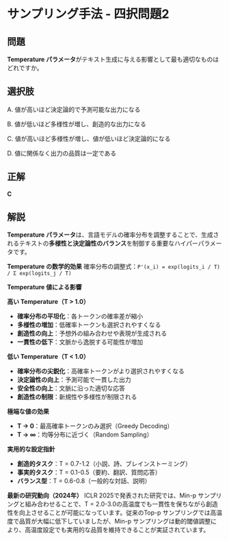 # サンプリング手法 - 四択問題2

## 問題
**Temperature パラメータ**がテキスト生成に与える影響として最も適切なものはどれですか。

## 選択肢
A. 値が高いほど決定論的で予測可能な出力になる

B. 値が低いほど多様性が増し、創造的な出力になる

C. 値が高いほど多様性が増し、値が低いほど決定論的になる

D. 値に関係なく出力の品質は一定である

## 正解
**C**

## 解説
**Temperature パラメータ**は、言語モデルの確率分布を調整することで、生成されるテキストの**多様性と決定論性のバランス**を制御する重要なハイパーパラメータです。

**Temperature の数学的効果**
確率分布の調整式：`P'(x_i) = exp(logits_i / T) / Σ exp(logits_j / T)`

**Temperature 値による影響**

**高い Temperature（T > 1.0）**
- **確率分布の平坦化**：各トークンの確率差が縮小
- **多様性の増加**：低確率トークンも選択されやすくなる
- **創造性の向上**：予想外の組み合わせや表現が生成される
- **一貫性の低下**：文脈から逸脱する可能性が増加

**低い Temperature（T < 1.0）**
- **確率分布の尖鋭化**：高確率トークンがより選択されやすくなる
- **決定論性の向上**：予測可能で一貫した出力
- **安全性の向上**：文脈に沿った適切な応答
- **創造性の制限**：新規性や多様性が制限される

**極端な値の効果**
- **T → 0**：最高確率トークンのみ選択（Greedy Decoding）
- **T → ∞**：均等分布に近づく（Random Sampling）

**実用的な設定指針**
- **創造的タスク**：T = 0.7-1.2（小説、詩、ブレインストーミング）
- **事実的タスク**：T = 0.1-0.5（要約、翻訳、質問応答）
- **バランス型**：T = 0.6-0.8（一般的な対話、説明）

**最新の研究動向（2024年）**
ICLR 2025で発表された研究では、Min-p サンプリングと組み合わせることで、T = 2.0-3.0の高温度でも一貫性を保ちながら創造性を向上させることが可能になっています。従来のTop-p サンプリングでは高温度で品質が大幅に低下していましたが、Min-p サンプリングは動的閾値調整により、高温度設定でも実用的な品質を維持できることが実証されています。 